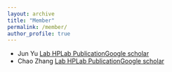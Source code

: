 ```yaml
---
layout: archive
title: "Member"
permalink: /member/
author_profile: true
---
```


- Jun Yu [Lab HP](http://www.eng.niigata-u.ac.jp/~yujun/index.html)[Lab Publication](http://www.eng.niigata-u.ac.jp/~yujun/publications.html)[Google scholar](https://scholar.google.co.jp/citations?user=o-HQ9NsAAAAJ&hl=ja)
- Chao Zhang [Lab HP](https://www.labzhang.com/)[Lab Publication](https://www.labzhang.com/publication)[Google scholar](https://scholar.google.com/citations?user=0M04ZMAAAAAJ&hl=ja)